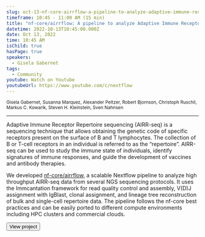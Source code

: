 ```yaml
---
slug: oct-13-nf-core-airrflow-a-pipeline-to-analyze-adaptive-immune-receptor-repertoires-airrs
timeframe: 10:45 - 11:00 AM (15 min)
title: "nf-core/airrflow: A pipeline to analyze Adaptive Immune Receptor Repertoires (AIRRs)"
datetime: 2022-10-13T10:45:00.000Z
date: Oct 13, 2022
time: 10:45 AM
isChild: true
hasPage: true
speakers:
  - Gisela Gabernet
tags:
  - Community
youtube: Watch on Youtube
youtubeUrl: https://www.youtube.com/c/nextflow
---
```

<div className="mb-4">
  <small className="typo-small">
    Gisela Gabernet, Susanna Marquez, Alexander Peltzer, Robert Bjornson, Christoph Ruschil, Markus C. Kowarik, Steven H. Kleinstein, Sven Nahnsen
  </small>
</div>

<hr className="border-t border-gray-50 mb-4 opacity-20" />

Adaptive Immune Receptor Repertoire sequencing (AIRR-seq) is a sequencing technique that allows obtaining the genetic code of specific receptors present on the surface of B and T lymphocytes. The collection of B or T-cell receptors in an individual is referred to as the “repertoire”. AIRR-seq can be used to study the immune state of individuals, identify signatures of immune responses, and guide the development of vaccines and antibody therapies.

We developed [nf-core/airrflow](https://nf-co.re/airrflow), a scalable Nextflow pipeline to analyze high throughput AIRR-seq data from several NGS sequencing protocols. It uses the Immcantation framework for read quality control and assembly, V(D)J assignment with IgBlast, clonal assignment, and lineage tree reconstruction of bulk and single-cell repertoire data. The pipeline follows the nf-core best practices and can be easily ported to different compute environments including HPC clusters and commercial clouds.

<div>
  <Button to="https://github.com/nf-core/airrflow/" variant="secondary" size="md" arrow>
    View project
  </Button>
</div>
